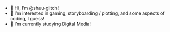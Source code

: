 - 👋 Hi, I’m @shuu-glitch!
- 👀 I’m interested in gaming, storyboarding / plotting, and some aspects of coding, I guess!
- 🌱 I’m currently studying Digital Media!
